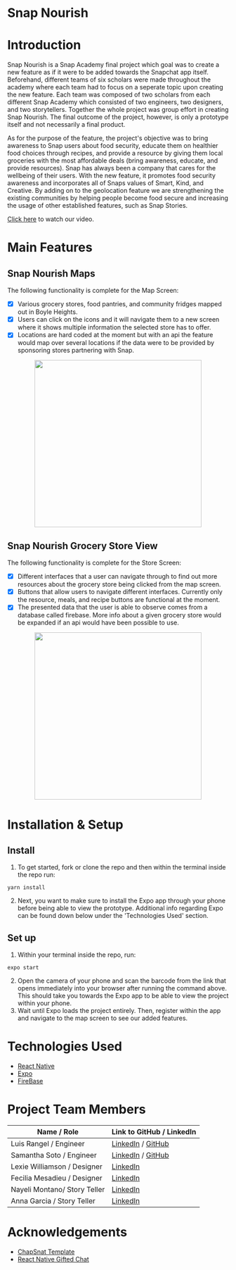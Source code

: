# Snap Nourish

# Introduction

Snap Nourish is a Snap Academy final project which goal was to create a new feature as if it were to be added towards the Snapchat app itself. Beforehand, different teams of six scholars were made throughout the academy where each team had to focus on a seperate topic upon creating the new feature. Each team was composed of two scholars from each different Snap Academy which consisted of two engineers, two designers, and two storytellers. Together the whole project was group effort in creating Snap Nourish. The final outcome of the project, however, is only a prototype itself and not necessarily a final product.

As for the purpose of the feature, the project's objective was to bring awareness to Snap users about food security, educate them on healthier food choices through recipes, and provide a resource by giving them local groceries with the most affordable deals (bring awareness, educate, and provide resources). Snap has always been a company that cares for the wellbeing of their users. With the new feature, it promotes food security awareness and incorporates all of Snaps values of Smart, Kind, and Creative. By adding on to the geolocation feature we are strengthening the existing communities by helping people become food secure and increasing the usage of other established features, such as Snap Stories.

[Click here](https://drive.google.com/file/d/15b2CJ6q6WsKxXzptSPjXvsfQbYBOuj0x/view?usp=sharing) to watch our video.

# Main Features

## Snap Nourish Maps 

The following functionality is complete for the Map Screen:

* [x] Various grocery stores, food pantries, and community fridges mapped out in Boyle Heights.
* [x] Users can click on the icons and it will navigate them to a new screen where it shows multiple information the selected store has to offer. 
* [x] Locations are hard coded at the moment but with an api the feature would map over several locations if the data were to be provided by sponsoring stores partnering with Snap. 

<!-- <img src="https://i.imgur.com/agSvcgL.gif" width=200><br> -->
<p align="center">
  <img width="380" src="./assets/GIFsamQT.gif">
</p>


## Snap Nourish Grocery Store View 

The following functionality is complete for the Store Screen:

* [x] Different interfaces that a user can navigate through to find out more resources about the grocery store being clicked from the map screen. 
* [x] Buttons that allow users to navigate different interfaces. Currently only the resource, meals, and recipe buttons are functional at the moment.  
* [x] The presented data that the user is able to observe comes from a database called firebase. More info about a given grocery store would be expanded if an api would have been possible to use.   

<p align="center">
  <img width="380" src="./assets/GIFluisQT.gif">
</p>

# Installation & Setup

## Install

1. To get started, fork or clone the repo and then within the terminal inside the repo run:

```
yarn install
```

2. Next, you want to make sure to install the Expo app through your phone before being able to view the prototype. Additional info regarding Expo can be found down below under the 'Technologies Used' section.

## Set up

1. Within your terminal inside the repo, run:

```
expo start
```

2. Open the camera of your phone and scan the barcode from the link that opens immediately into your browser after running the command above. This should take you towards the Expo app to be able to view the project within your phone. 
3. Wait until Expo loads the project entirely. Then, register within the app and navigate to the map screen to see our added features.

# Technologies Used

- [React Native](https://reactnative.dev/docs/getting-started)
- [Expo](https://docs.expo.dev/index.html)
- [FireBase](https://firebase.google.com/docs)

# Project Team Members 

| Name / Role      | Link to GitHub / LinkedIn |
| ----------- | ----------- |
| Luis Rangel  / Engineer      | [LinkedIn](https://www.youtube.com/watch?v=dQw4w9WgXcQ) / [GitHub](https://github.com/luismr00)     |
| Samantha Soto / Engineer     | [LinkedIn](https://www.linkedin.com/in/samantha-soto-alejos/) / [GitHub](https://github.com/ssotoale)     |
| Lexie Williamson / Designer  | [LinkedIn](https://www.linkedin.com/in/lexiejwilliamson/)       |
| Fecilia Mesadieu / Designer  | [LinkedIn](https://www.linkedin.com/in/feliciamesadieu/)       |
| Nayeli Montano/ Story Teller | [LinkedIn](https://www.linkedin.com/in/nayeli-montano/)       |
| Anna Garcia / Story Teller   | [LinkedIn](https://www.linkedin.com/in/annangarcia/)       |

#  Acknowledgements

- [ChapSnat Template](https://github.com/Snap-Engineering-Academy-2021/chapsnat-sandbox)
- [React Native Gifted Chat](https://github.com/FaridSafi/react-native-gifted-chat)
